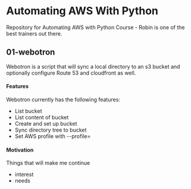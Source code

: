 # Automating AWS With Python

Repository for Automating AWS with Python Course - Robin is one of the best trainers out there.

## 01-webotron

Webotron is a script that will sync a local directory to an s3 bucket and optionally configure Route 53 and cloudfront as well.

#### Features

Webotron currently has the following features:

- List bucket
- List content of bucket
- Create and set up bucket
- Sync directory tree to bucket
- Set AWS profile with --profile=<profileName>

#### Motivation

Things that will make me continue
 - interest
 - needs


